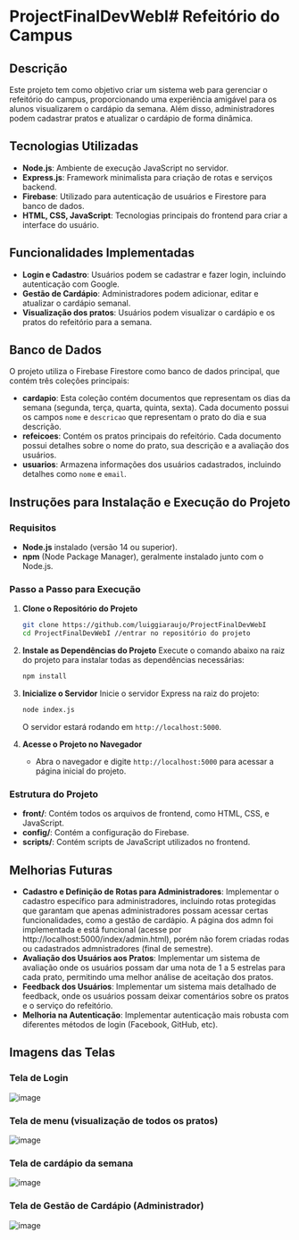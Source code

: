 # ProjectFinalDevWebI# Refeitório do Campus 

## Descrição

Este projeto tem como objetivo criar um sistema web para gerenciar o refeitório do campus, proporcionando uma experiência amigável para os alunos visualizarem o cardápio da semana. Além disso, administradores podem cadastrar pratos e atualizar o cardápio de forma dinâmica.

## Tecnologias Utilizadas

- **Node.js**: Ambiente de execução JavaScript no servidor.
- **Express.js**: Framework minimalista para criação de rotas e serviços backend.
- **Firebase**: Utilizado para autenticação de usuários e Firestore para banco de dados.
- **HTML, CSS, JavaScript**: Tecnologias principais do frontend para criar a interface do usuário.

## Funcionalidades Implementadas

- **Login e Cadastro**: Usuários podem se cadastrar e fazer login, incluindo autenticação com Google.
- **Gestão de Cardápio**: Administradores podem adicionar, editar e atualizar o cardápio semanal.
- **Visualização dos pratos**: Usuários podem visualizar o cardápio e os pratos do refeitório para a semana.

## Banco de Dados

O projeto utiliza o Firebase Firestore como banco de dados principal, que contém três coleções principais:

- **cardapio**: Esta coleção contém documentos que representam os dias da semana (segunda, terça, quarta, quinta, sexta). Cada documento possui os campos `nome` e `descricao` que representam o prato do dia e sua descrição.
- **refeicoes**: Contém os pratos principais do refeitório. Cada documento possui detalhes sobre o nome do prato, sua descrição e a avaliação dos usuários.
- **usuarios**: Armazena informações dos usuários cadastrados, incluindo detalhes como `nome` e `email`.

## Instruções para Instalação e Execução do Projeto

### Requisitos

- **Node.js** instalado (versão 14 ou superior).
- **npm** (Node Package Manager), geralmente instalado junto com o Node.js.

### Passo a Passo para Execução

1. **Clone o Repositório do Projeto**

   ```bash
   git clone https://github.com/luiggiaraujo/ProjectFinalDevWebI
   cd ProjectFinalDevWebI //entrar no repositório do projeto
   ```

2. **Instale as Dependências do Projeto**
   Execute o comando abaixo na raiz do projeto para instalar todas as dependências necessárias:

   ```bash
   npm install
   ```

4. **Inicialize o Servidor**
   Inicie o servidor Express na raiz do projeto:

   ```bash
   node index.js
   ```

   O servidor estará rodando em `http://localhost:5000`.

5. **Acesse o Projeto no Navegador**

   - Abra o navegador e digite `http://localhost:5000` para acessar a página inicial do projeto.

### Estrutura do Projeto

- **front/**: Contém todos os arquivos de frontend, como HTML, CSS, e JavaScript.
- **config/**: Contém a configuração do Firebase.
- **scripts/**: Contém scripts de JavaScript utilizados no frontend.

## Melhorias Futuras

- **Cadastro e Definição de Rotas para Administradores**: Implementar o cadastro específico para administradores, incluindo rotas protegidas que garantam que apenas administradores possam acessar certas funcionalidades, como a gestão de cardápio. A página dos admn foi implementada e está funcional (acesse por http://localhost:5000/index/admin.html), porém não forem criadas rodas ou cadastrados admnistradores (final de semestre). 
- **Avaliação dos Usuários aos Pratos**: Implementar um sistema de avaliação onde os usuários possam dar uma nota de 1 a 5 estrelas para cada prato, permitindo uma melhor análise de aceitação dos pratos.
- **Feedback dos Usuários**: Implementar um sistema mais detalhado de feedback, onde os usuários possam deixar comentários sobre os pratos e o serviço do refeitório.
- **Melhoria na Autenticação**: Implementar autenticação mais robusta com diferentes métodos de login (Facebook, GitHub, etc).

## Imagens das Telas

### Tela de Login
![image](https://github.com/user-attachments/assets/66a661de-7b28-499a-9cec-cbf19a6d1dc7)


### Tela de menu (visualização de todos os pratos)
![image](https://github.com/user-attachments/assets/ef3daa7e-59f9-4d5d-963d-ffb2cb810c53)


### Tela de cardápio da semana
![image](https://github.com/user-attachments/assets/5d0271b5-0d01-404e-b576-6d204f1e4221)


### Tela de Gestão de Cardápio (Administrador)
![image](https://github.com/user-attachments/assets/b3a3308a-5376-4ce6-9720-f6794ff7b1f6)






